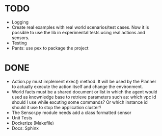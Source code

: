 # TODO

* Logging
* Create real examples with real world scenarios/test cases. Now it is possible to use the lib in experimental tests using real actions and sensors.
* Testing
* Pants: use pex to package the project

# DONE
* Action.py must implement exec() method. It will be used by the Planner to actually execute the action itself and change the environment.
* World facts must be a shared document or list in which the agent would used as knownledge base to retrieve parameters such as: which vpc id should I use while excuting some commands? Or which instance id should it use to stop the application cluster?
* The Sensor.py module needs add a class formatted sensor
* Unit Tests
* Dockerize (Makefile)
* Docs: Sphinx
